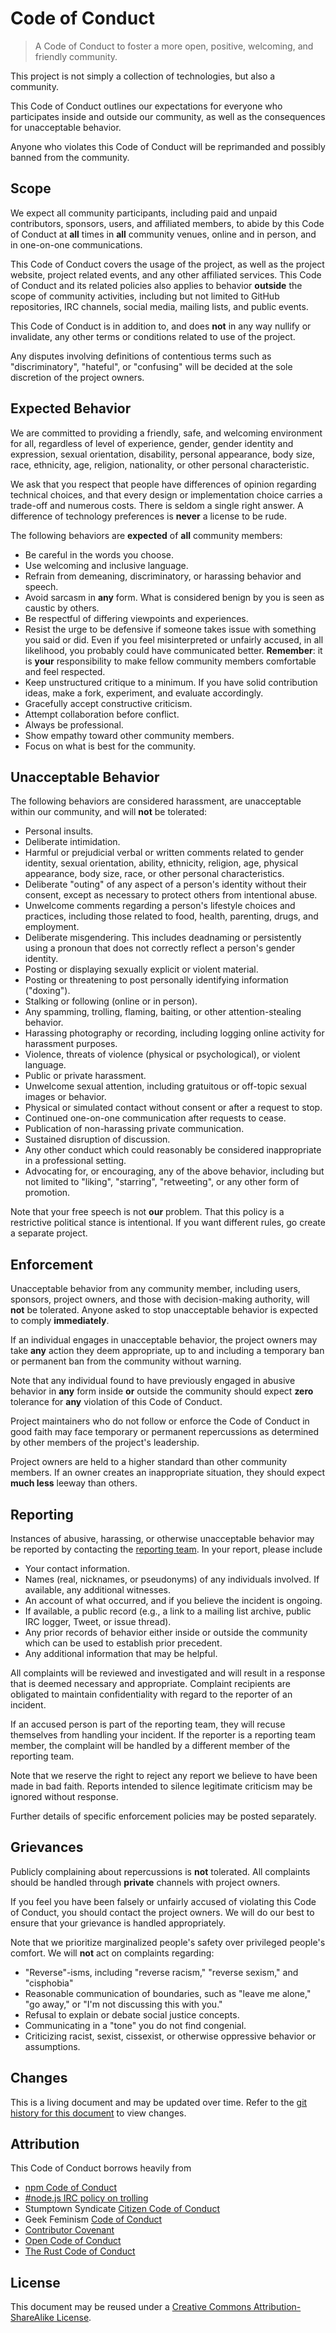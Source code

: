 # Code of Conduct

> A Code of Conduct to foster a more open, positive, welcoming, and friendly community.

This project is not simply a collection of technologies, but also a community.

This Code of Conduct outlines our expectations for everyone who participates inside and outside our community, as well as the consequences for unacceptable behavior.

Anyone who violates this Code of Conduct will be reprimanded and possibly banned from the community.


## Scope

We expect all community participants, including paid and unpaid contributors, sponsors, users, and affiliated members, to abide by this Code of Conduct at __all__ times in __all__ community venues, online and in person, and in one-on-one communications.

This Code of Conduct covers the usage of the project, as well as the project website, project related events, and any other affiliated services. This Code of Conduct and its related policies also applies to behavior __outside__ the scope of community activities, including but not limited to GitHub repositories, IRC channels, social media, mailing lists, and public events.

This Code of Conduct is in addition to, and does __not__ in any way nullify or invalidate, any other terms or conditions related to use of the project.

Any disputes involving definitions of contentious terms such as "discriminatory", "hateful", or "confusing" will be decided at the sole discretion of the project owners.


## Expected Behavior

We are committed to providing a friendly, safe, and welcoming environment for all, regardless of level of experience, gender, gender identity and expression, sexual orientation, disability, personal appearance, body size, race, ethnicity, age, religion, nationality, or other personal characteristic.

We ask that you respect that people have differences of opinion regarding technical choices, and that every design or implementation choice carries a trade-off and numerous costs. There is seldom a single right answer. A difference of technology preferences is __never__ a license to be rude.

The following behaviors are __expected__ of __all__ community members:

* Be careful in the words you choose.
* Use welcoming and inclusive language.
* Refrain from demeaning, discriminatory, or harassing behavior and speech.
* Avoid sarcasm in __any__ form. What is considered benign by you is seen as caustic by others. 
* Be respectful of differing viewpoints and experiences.
* Resist the urge to be defensive if someone takes issue with something you said or did. Even if you feel misinterpreted or unfairly accused, in all likelihood, you probably could have communicated better. __Remember__: it is __your__ responsibility to make fellow community members comfortable and feel respected.
* Keep unstructured critique to a minimum. If you have solid contribution ideas, make a fork, experiment, and evaluate accordingly.
* Gracefully accept constructive criticism.
* Attempt collaboration before conflict.
* Always be professional.
* Show empathy toward other community members.
* Focus on what is best for the community.


## Unacceptable Behavior

The following behaviors are considered harassment, are unacceptable within our community, and will __not__ be tolerated:

* Personal insults.
* Deliberate intimidation.
* Harmful or prejudicial verbal or written comments related to gender identity, sexual orientation, ability, ethnicity, religion, age, physical appearance, body size, race, or other personal characteristics.
* Deliberate "outing" of any aspect of a person's identity without their consent, except as necessary to protect others from intentional abuse.
* Unwelcome comments regarding a person's lifestyle choices and practices, including those related to food, health, parenting, drugs, and employment.
* Deliberate misgendering. This includes deadnaming or persistently using a pronoun that does not correctly reflect a person's gender identity.
* Posting or displaying sexually explicit or violent material.
* Posting or threatening to post personally identifying information ("doxing").
* Stalking or following (online or in person).
* Any spamming, trolling, flaming, baiting, or other attention-stealing behavior.
* Harassing photography or recording, including logging online activity for harassment purposes.
* Violence, threats of violence (physical or psychological), or violent language.
* Public or private harassment.
* Unwelcome sexual attention, including gratuitous or off-topic sexual images or behavior.
* Physical or simulated contact without consent or after a request to stop.
* Continued one-on-one communication after requests to cease.
* Publication of non-harassing private communication.
* Sustained disruption of discussion.
* Any other conduct which could reasonably be considered inappropriate in a professional setting.
* Advocating for, or encouraging, any of the above behavior, including but not limited to "liking", "starring", "retweeting", or any other form of promotion.

Note that your free speech is not __our__ problem. That this policy is a restrictive political stance is intentional. If you want different rules, go create a separate project.


## Enforcement

Unacceptable behavior from any community member, including users, sponsors, project owners, and those with decision-making authority, will __not__ be tolerated. Anyone asked to stop unacceptable behavior is expected to comply __immediately__.

If an individual engages in unacceptable behavior, the project owners may take __any__ action they deem appropriate, up to and including a temporary ban or permanent ban from the community without warning.

Note that any individual found to have previously engaged in abusive behavior in __any__ form inside __or__ outside the community should expect __zero__ tolerance for __any__ violation of this Code of Conduct.

Project maintainers who do not follow or enforce the Code of Conduct in good faith may face temporary or permanent repercussions as determined by other members of the project's leadership.

Project owners are held to a higher standard than other community members. If an owner creates an inappropriate situation, they should expect __much less__ leeway than others.


## Reporting

Instances of abusive, harassing, or otherwise unacceptable behavior may be
reported by contacting the [reporting team][reporting]. In your report, please include

* Your contact information.
* Names (real, nicknames, or pseudonyms) of any individuals involved. If available, any additional witnesses.
* An account of what occurred, and if you believe the incident is ongoing.
* If available, a public record (e.g., a link to a mailing list archive, public IRC logger, Tweet, or issue thread).
* Any prior records of behavior either inside or outside the community which can be used to establish prior precedent.
* Any additional information that may be helpful.

All complaints will be reviewed and investigated and will result in a response that is deemed necessary and appropriate. Complaint recipients are obligated to maintain confidentiality with regard to the reporter of an incident. 

If an accused person is part of the reporting team, they will recuse themselves from handling your incident. If the reporter is a reporting team member, the complaint will be handled by a different member of the reporting team.

Note that we reserve the right to reject any report we believe to have been made in bad faith. Reports intended to silence legitimate criticism may be ignored without response.

Further details of specific enforcement policies may be posted separately.


## Grievances

Publicly complaining about repercussions is __not__ tolerated. All complaints should be handled through __private__ channels with project owners.

If you feel you have been falsely or unfairly accused of violating this Code of Conduct, you should contact the project owners. We will do our best to ensure that your grievance is handled appropriately.

Note that we prioritize marginalized people's safety over privileged people's comfort. We will __not__ act on complaints regarding:

* "Reverse"-isms, including "reverse racism," "reverse sexism," and "cisphobia"
* Reasonable communication of boundaries, such as "leave me alone," "go away," or "I'm not discussing this with you."
* Refusal to explain or debate social justice concepts.
* Communicating in a "tone" you do not find congenial.
* Criticizing racist, sexist, cissexist, or otherwise oppressive behavior or assumptions.


## Changes

This is a living document and may be updated over time. Refer to the [git history for this document][git-history] to view changes.


## Attribution

This Code of Conduct borrows heavily from 

* [npm Code of Conduct][npm-code-of-conduct]
* [#node.js IRC policy on trolling][nodejs-irc]
* Stumptown Syndicate [Citizen Code of Conduct][citizen-code-of-conduct]
* Geek Feminism [Code of Conduct][geek-feminism-code-of-conduct]
* [Contributor Covenant][contributor-covenant]
* [Open Code of Conduct][open-code-of-conduct]
* [The Rust Code of Conduct][rust-code-of-conduct]


## License

This document may be reused under a [Creative Commons Attribution-ShareAlike License][license].



[git-history]: https://github.com/stdlib-js/stdlib/commits/master/CODE_OF_CONDUCT.md

[npm-code-of-conduct]: https://www.npmjs.com/policies/conduct
[nodejs-irc]: http://blog.izs.me/post/30036893703/policy-on-trolling
[citizen-code-of-conduct]: http://citizencodeofconduct.org/
[geek-feminism-code-of-conduct]: https://geekfeminism.org/about/code-of-conduct/
[contributor-covenant]: http://contributor-covenant.org/version/1/4/code_of_conduct.md
[open-code-of-conduct]: http://todogroup.org/opencodeofconduct/
[rust-code-of-conduct]: https://www.rust-lang.org/conduct.html

[license]: https://creativecommons.org/licenses/by-sa/4.0/

[reporting]: mailto:kgryte@gmail.com
